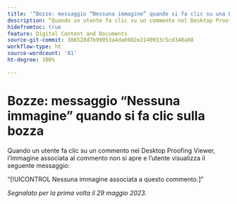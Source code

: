 ```yaml
---
title: '“Bozze: messaggio “Nessuna immagine” quando si fa clic su una bozza”'
description: “Quando un utente fa clic su un commento nel Desktop Proofing Viewer, l’immagine associata al commento non si apre e l’utente visualizza un messaggio.”
hidefromtoc: true
feature: Digital Content and Documents
source-git-commit: 386528d7b99053a4da6982e2140933c5cd348a08
workflow-type: ht
source-wordcount: '81'
ht-degree: 100%

---
```



# Bozze: messaggio “Nessuna immagine” quando si fa clic sulla bozza

Quando un utente fa clic su un commento nel Desktop Proofing Viewer, l’immagine associata al commento non si apre e l’utente visualizza il seguente messaggio:

“[!UICONTROL Nessuna immagine associata a questo commento.]”

_Segnalato per la prima volta il 29 maggio 2023._
